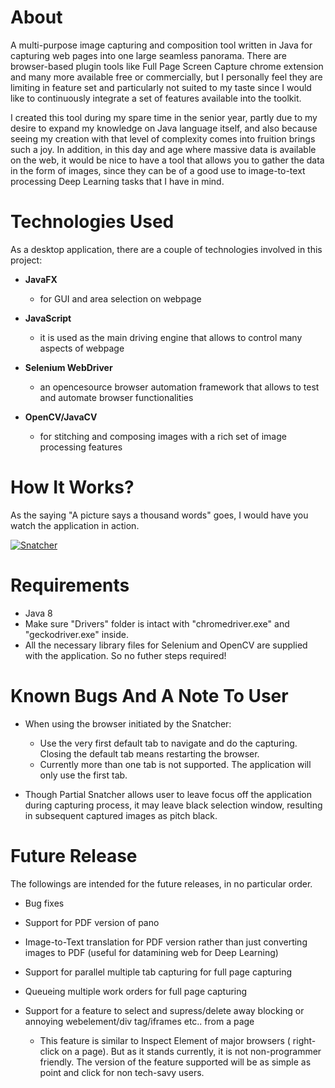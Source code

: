 # About

  A multi-purpose image capturing and composition tool written in Java for capturing web pages into one large seamless panorama. There are browser-based plugin tools like Full Page Screen Capture chrome extension and many more available free or commercially, but I personally feel they are limiting in feature set and particularly not suited to my taste since I would like to continuously integrate a set of features available into the toolkit.

  I created this tool during my spare time in the senior year, partly due to my desire to expand my knowledge on Java language itself, and also because seeing my creation with that level of complexity comes into fruition brings such a joy. In addition, in this day and age where massive data is available on the web, it would be nice to have a tool that allows you to gather the data in the form of images, since they can be of a good use to image-to-text processing Deep Learning tasks that I have in mind. 



# Technologies Used

As a desktop application, there are a couple of technologies involved in this project:

- **JavaFX**
  - for GUI and area selection on webpage
  
- **JavaScript**
  - it is used as the main driving engine that allows to control many aspects of webpage
  
- **Selenium WebDriver**
  - an opencesource browser automation framework that allows to test and automate browser functionalities
  
- **OpenCV/JavaCV**
  - for stitching and composing images with a rich set of image processing features



# How It Works?

As the saying "A picture says a thousand words" goes, I would have you watch the application in action.

[![Snatcher](http://img.youtube.com/vi/yAPAQbPtAt4/0.jpg)](https://www.youtube.com/watch?v=yAPAQbPtAt4 "Snatcher")




# Requirements

- Java 8
- Make sure "Drivers" folder is intact with "chromedriver.exe" and "geckodriver.exe" inside.
- All the necessary library files for Selenium and OpenCV are supplied with the application. So no futher steps required!



# Known Bugs And A Note To User

- When using the browser initiated by the Snatcher:
  - Use the very first default tab to navigate and do the capturing. Closing the default tab means restarting the browser.
  - Currently more than one tab is not supported. The application will only use the first tab.
  
- Though Partial Snatcher allows user to leave focus off the application during capturing process, it may leave black selection         window, resulting in subsequent captured images as pitch black.



# Future Release

The followings are intended for the future releases, in no particular order.

- Bug fixes

- Support for PDF version of pano

- Image-to-Text translation for PDF version rather than just converting images to PDF (useful for datamining web for Deep Learning)

- Support for parallel multiple tab capturing for full page capturing

- Queueing multiple work orders for full page capturing

- Support for a feature to select and supress/delete away blocking or annoying webelement/div tag/iframes etc.. from a page
  - This feature is similar to Inspect Element of major browsers ( right-click on a page). But as it stands currently, it is not non-programmer friendly. The version of the feature supported will be as simple as point and click for non tech-savy users.
